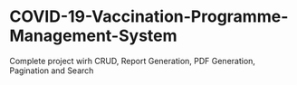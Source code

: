 # COVID-19-Vaccination-Programme-Management-System
Complete project wirh CRUD, Report Generation, PDF Generation, Pagination and Search

